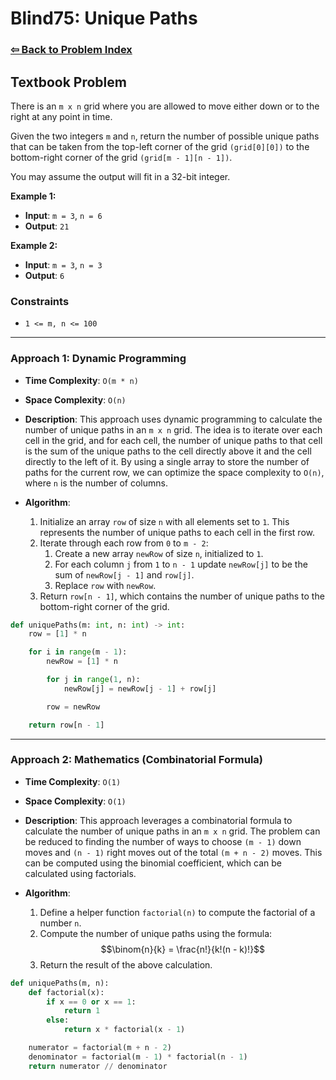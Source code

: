 # Blind75: Unique Paths

### [⇦ Back to Problem Index](../../index.md)

## Textbook Problem

There is an `m x n` grid where you are allowed to move either down or to the right at any point in time.

Given the two integers `m` and `n`, return the number of possible unique paths that can be taken from the top-left corner of the grid `(grid[0][0])` to the bottom-right corner of the grid `(grid[m - 1][n - 1])`.

You may assume the output will fit in a 32-bit integer.

**Example 1:**

-   **Input**: `m = 3`, `n = 6`
-   **Output**: `21`

**Example 2:**

-   **Input**: `m = 3`, `n = 3`
-   **Output**: `6`

### Constraints

-   `1 <= m, n <= 100`

---

### Approach 1: Dynamic Programming

-   **Time Complexity**: `O(m * n)`
-   **Space Complexity**: `O(n)`
-   **Description**: This approach uses dynamic programming to calculate the number of unique paths in an `m x n` grid. The idea is to iterate over each cell in the grid, and for each cell, the number of unique paths to that cell is the sum of the unique paths to the cell directly above it and the cell directly to the left of it. By using a single array to store the number of paths for the current row, we can optimize the space complexity to `O(n)`, where `n` is the number of columns.
-   **Algorithm**:

    1. Initialize an array `row` of size `n` with all elements set to `1`. This represents the number of unique paths to each cell in the first row.
    2. Iterate through each row from `0` to `m - 2`:
        1. Create a new array `newRow` of size `n`, initialized to `1`.
        2. For each column `j` from `1` to `n - 1` update `newRow[j]` to be the sum of `newRow[j - 1]` and `row[j]`.
        3. Replace `row` with `newRow`.
    3. Return `row[n - 1]`, which contains the number of unique paths to the bottom-right corner of the grid.

```python
def uniquePaths(m: int, n: int) -> int:
    row = [1] * n

    for i in range(m - 1):
        newRow = [1] * n

        for j in range(1, n):
            newRow[j] = newRow[j - 1] + row[j]

        row = newRow

    return row[n - 1]
```

---

### Approach 2: Mathematics (Combinatorial Formula)

-   **Time Complexity**: `O(1)`
-   **Space Complexity**: `O(1)`
-   **Description**: This approach leverages a combinatorial formula to calculate the number of unique paths in an `m x n` grid. The problem can be reduced to finding the number of ways to choose `(m - 1)` down moves and `(n - 1)` right moves out of the total `(m + n - 2)` moves. This can be computed using the binomial coefficient, which can be calculated using factorials.
-   **Algorithm**:

    1. Define a helper function `factorial(n)` to compute the factorial of a number `n`.
    2. Compute the number of unique paths using the formula:
       $$\binom{n}{k} = \frac{n!}{k!(n - k)!}$$
    3. Return the result of the above calculation.

```python
def uniquePaths(m, n):
    def factorial(x):
        if x == 0 or x == 1:
            return 1
        else:
            return x * factorial(x - 1)

    numerator = factorial(m + n - 2)
    denominator = factorial(m - 1) * factorial(n - 1)
    return numerator // denominator
```
